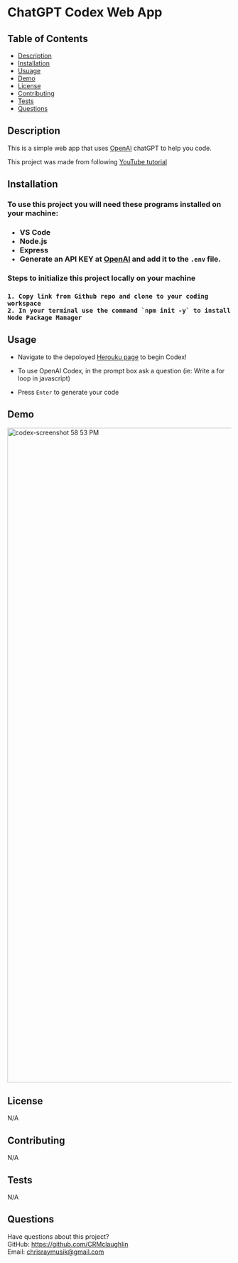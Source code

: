 # ChatGPT Codex Web App

## Table of Contents
  * [Description](#description)
  * [Installation](#installation)
  * [Usuage](#usage)
  * [Demo](#demo)
  * [License](#license)
  * [Contributing](#contributing)
  * [Tests](#tests)
  * [Questions](#questions)

  ## Description
 
This is a simple web app that uses [OpenAI](https://beta.openai.com/docs/introduction/overview) chatGPT to help you code.

This project was made from following [YouTube tutorial](https://www.youtube.com/watch?v=2FeymQoKvrk&t=3322s)
  
  ## Installation
  <h3> To use this project you will need these programs installed on your machine:<h3>
  
  * VS Code
  * Node.js
  * Express
  * Generate an API KEY at [OpenAI](https://beta.openai.com/) and add it to the `.env` file.
  
  
  <h3> Steps to initialize this project locally on your machine <h3>
    
    1. Copy link from Github repo and clone to your coding workspace
    2. In your terminal use the command `npm init -y` to install Node Package Manager

  
## Usage 
  
* Navigate to the depoloyed [Herouku page](https://guarded-sands-43499.herokuapp.com/) to begin Codex!

* To use OpenAI Codex, in the prompt box ask a question (ie: Write a for loop in javascript) 

* Press `Enter` to generate your code

  
## Demo

   <img width="1473" alt="codex-screenshot 58 53 PM" src="https://user-images.githubusercontent.com/111208223/213000006-0e804ee9-3061-445d-a66e-885c34358465.png">

  
## License
N/A
  
  
## Contributing

N/A
  
## Tests
N/A
  
## Questions
Have questions about this project?  
GitHub: https://github.com/CRMclaughlin  
Email: chrisraymusik@gmail.com

